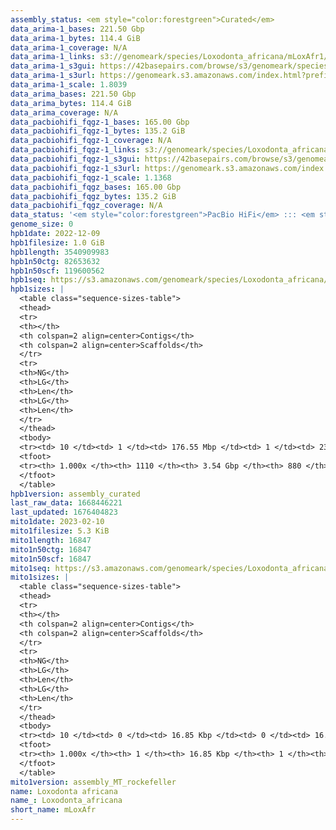 ```yaml
---
assembly_status: <em style="color:forestgreen">Curated</em>
data_arima-1_bases: 221.50 Gbp
data_arima-1_bytes: 114.4 GiB
data_arima-1_coverage: N/A
data_arima-1_links: s3://genomeark/species/Loxodonta_africana/mLoxAfr1/genomic_data/arima/<br>
data_arima-1_s3gui: https://42basepairs.com/browse/s3/genomeark/species/Loxodonta_africana/mLoxAfr1/genomic_data/arima/
data_arima-1_s3url: https://genomeark.s3.amazonaws.com/index.html?prefix=species/Loxodonta_africana/mLoxAfr1/genomic_data/arima/
data_arima-1_scale: 1.8039
data_arima_bases: 221.50 Gbp
data_arima_bytes: 114.4 GiB
data_arima_coverage: N/A
data_pacbiohifi_fqgz-1_bases: 165.00 Gbp
data_pacbiohifi_fqgz-1_bytes: 135.2 GiB
data_pacbiohifi_fqgz-1_coverage: N/A
data_pacbiohifi_fqgz-1_links: s3://genomeark/species/Loxodonta_africana/mLoxAfr1/genomic_data/pacbio_hifi/<br>
data_pacbiohifi_fqgz-1_s3gui: https://42basepairs.com/browse/s3/genomeark/species/Loxodonta_africana/mLoxAfr1/genomic_data/pacbio_hifi/
data_pacbiohifi_fqgz-1_s3url: https://genomeark.s3.amazonaws.com/index.html?prefix=species/Loxodonta_africana/mLoxAfr1/genomic_data/pacbio_hifi/
data_pacbiohifi_fqgz-1_scale: 1.1368
data_pacbiohifi_fqgz_bases: 165.00 Gbp
data_pacbiohifi_fqgz_bytes: 135.2 GiB
data_pacbiohifi_fqgz_coverage: N/A
data_status: '<em style="color:forestgreen">PacBio HiFi</em> ::: <em style="color:forestgreen">Arima</em>'
genome_size: 0
hpb1date: 2022-12-09
hpb1filesize: 1.0 GiB
hpb1length: 3540909983
hpb1n50ctg: 82653632
hpb1n50scf: 119600562
hpb1seq: https://s3.amazonaws.com/genomeark/species/Loxodonta_africana/mLoxAfr1/assembly_curated/mLoxAfr1.hap2.cur.20221209.fasta.gz
hpb1sizes: |
  <table class="sequence-sizes-table">
  <thead>
  <tr>
  <th></th>
  <th colspan=2 align=center>Contigs</th>
  <th colspan=2 align=center>Scaffolds</th>
  </tr>
  <tr>
  <th>NG</th>
  <th>LG</th>
  <th>Len</th>
  <th>LG</th>
  <th>Len</th>
  </tr>
  </thead>
  <tbody>
  <tr><td> 10 </td><td> 1 </td><td> 176.55 Mbp </td><td> 1 </td><td> 233.67 Mbp </td></tr>  <tr><td> 20 </td><td> 4 </td><td> 131.74 Mbp </td><td> 3 </td><td> 193.76 Mbp </td></tr>  <tr><td> 30 </td><td> 6 </td><td> 114.14 Mbp </td><td> 4 </td><td> 178.71 Mbp </td></tr>  <tr><td> 40 </td><td> 10 </td><td> 88.80 Mbp </td><td> 7 </td><td> 136.92 Mbp </td></tr>  <tr style="background-color:#cccccc;"><td> 50 </td><td> 14 </td><td style="background-color:#88ff88;"> 82.65 Mbp </td><td> 10 </td><td style="background-color:#88ff88;"> 119.60 Mbp </td></tr>  <tr><td> 60 </td><td> 20 </td><td> 50.50 Mbp </td><td> 13 </td><td> 96.74 Mbp </td></tr>  <tr><td> 70 </td><td> 28 </td><td> 39.02 Mbp </td><td> 17 </td><td> 84.11 Mbp </td></tr>  <tr><td> 80 </td><td> 39 </td><td> 24.99 Mbp </td><td> 21 </td><td> 80.49 Mbp </td></tr>  <tr><td> 90 </td><td> 72 </td><td> 4.90 Mbp </td><td> 26 </td><td> 50.54 Mbp </td></tr>  <tr><td> 100 </td><td> 1109 </td><td> 12.35 Kbp </td><td> 879 </td><td> 12.35 Kbp </td></tr>  </tbody>
  <tfoot>
  <tr><th> 1.000x </th><th> 1110 </th><th> 3.54 Gbp </th><th> 880 </th><th> 3.54 Gbp </th></tr>
  </tfoot>
  </table>
hpb1version: assembly_curated
last_raw_data: 1668446221
last_updated: 1676404823
mito1date: 2023-02-10
mito1filesize: 5.3 KiB
mito1length: 16847
mito1n50ctg: 16847
mito1n50scf: 16847
mito1seq: https://s3.amazonaws.com/genomeark/species/Loxodonta_africana/mLoxAfr1/assembly_MT_rockefeller/mLoxAfr1.MT.20230210.fasta.gz
mito1sizes: |
  <table class="sequence-sizes-table">
  <thead>
  <tr>
  <th></th>
  <th colspan=2 align=center>Contigs</th>
  <th colspan=2 align=center>Scaffolds</th>
  </tr>
  <tr>
  <th>NG</th>
  <th>LG</th>
  <th>Len</th>
  <th>LG</th>
  <th>Len</th>
  </tr>
  </thead>
  <tbody>
  <tr><td> 10 </td><td> 0 </td><td> 16.85 Kbp </td><td> 0 </td><td> 16.85 Kbp </td></tr>  <tr><td> 20 </td><td> 0 </td><td> 16.85 Kbp </td><td> 0 </td><td> 16.85 Kbp </td></tr>  <tr><td> 30 </td><td> 0 </td><td> 16.85 Kbp </td><td> 0 </td><td> 16.85 Kbp </td></tr>  <tr><td> 40 </td><td> 0 </td><td> 16.85 Kbp </td><td> 0 </td><td> 16.85 Kbp </td></tr>  <tr style="background-color:#cccccc;"><td> 50 </td><td> 0 </td><td style="background-color:#ff8888;"> 16.85 Kbp </td><td> 0 </td><td style="background-color:#ff8888;"> 16.85 Kbp </td></tr>  <tr><td> 60 </td><td> 0 </td><td> 16.85 Kbp </td><td> 0 </td><td> 16.85 Kbp </td></tr>  <tr><td> 70 </td><td> 0 </td><td> 16.85 Kbp </td><td> 0 </td><td> 16.85 Kbp </td></tr>  <tr><td> 80 </td><td> 0 </td><td> 16.85 Kbp </td><td> 0 </td><td> 16.85 Kbp </td></tr>  <tr><td> 90 </td><td> 0 </td><td> 16.85 Kbp </td><td> 0 </td><td> 16.85 Kbp </td></tr>  <tr><td> 100 </td><td> 0 </td><td> 16.85 Kbp </td><td> 0 </td><td> 16.85 Kbp </td></tr>  </tbody>
  <tfoot>
  <tr><th> 1.000x </th><th> 1 </th><th> 16.85 Kbp </th><th> 1 </th><th> 16.85 Kbp </th></tr>
  </tfoot>
  </table>
mito1version: assembly_MT_rockefeller
name: Loxodonta africana
name_: Loxodonta_africana
short_name: mLoxAfr
---
```

